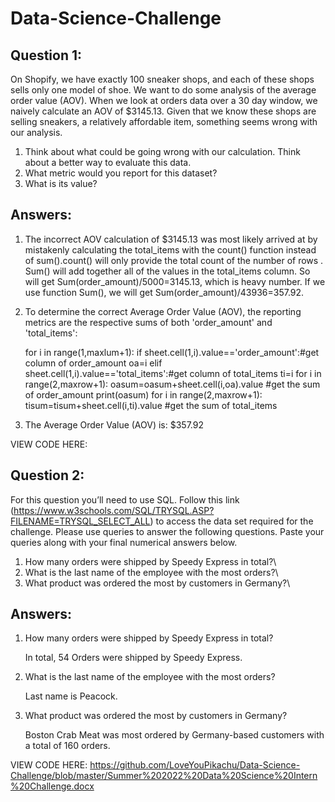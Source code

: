 # Data-Science-Challenge

## Question 1:
 
 On Shopify, we have exactly 100 sneaker shops, and each of these shops sells only one model of shoe. We want to do some analysis of the average order value (AOV). When we look at orders data over a 30 day window, we naively calculate an AOV of $3145.13. Given that we know these shops are selling sneakers, a relatively affordable item, something seems wrong with our analysis. 

1. Think about what could be going wrong with our calculation. Think about a better way to evaluate this data.
2. What metric would you report for this dataset?
3. What is its value?

## Answers: 

1. The incorrect AOV calculation of $3145.13 was most likely arrived at by mistakenly calculating the total_items with the count() function instead of sum().count() will only provide the total count of the number of rows . Sum() will add together all of the values in the total_items column. So will get Sum(order_amount)/5000=3145.13, which is heavy number. If we use function Sum(), we will get  Sum(order_amount)/43936=357.92.

2. To determine the correct Average Order Value (AOV), the reporting metrics are the respective sums of both 'order_amount' and 'total_items':<br/>

   for i in range(1,maxlum+1):
   if sheet.cell(1,i).value=='order_amount':#get column of order_amount
        oa=i
   elif sheet.cell(1,i).value=='total_items':#get column of total_items
        ti=i
   for i in range(2,maxrow+1):
        oasum=oasum+sheet.cell(i,oa).value #get the sum of order_amount
   print(oasum)
   for i in range(2,maxrow+1):
        tisum=tisum+sheet.cell(i,ti).value #get the sum of total_items


3. The Average Order Value (AOV) is: $357.92 

VIEW CODE HERE: 

## Question 2: 

For this question you’ll need to use SQL. Follow this link (https://www.w3schools.com/SQL/TRYSQL.ASP?FILENAME=TRYSQL_SELECT_ALL) to access the data set required for the challenge. Please use queries to answer the following questions. Paste your queries along with your final numerical answers below.

1. How many orders were shipped by Speedy Express in total?\
2. What is the last name of the employee with the most orders?\
3. What product was ordered the most by customers in Germany?\

## Answers: 

1. How many orders were shipped by Speedy Express in total? 

   In total, 54 Orders were shipped by Speedy Express.

2. What is the last name of the employee with the most orders?

   Last name is Peacock.

3. What product was ordered the most by customers in Germany? <br/>

   Boston Crab Meat was most ordered by Germany-based customers with a total of 160 orders.
   
VIEW CODE HERE: https://github.com/LoveYouPikachu/Data-Science-Challenge/blob/master/Summer%202022%20Data%20Science%20Intern%20Challenge.docx
